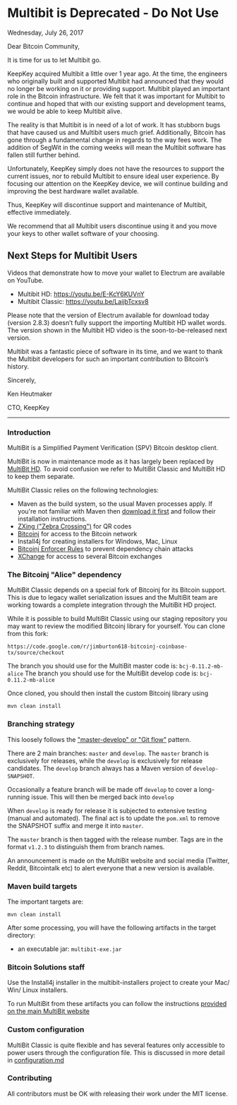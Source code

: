 # Multibit is Deprecated - Do Not Use

Wednesday, July 26, 2017

Dear Bitcoin Community,

It is time for us to let Multibit go. 

KeepKey acquired Multibit a little over 1 year ago. At the time, the engineers who originally built and supported Multibit had announced that they would no longer be working on it or providing support. Multibit played an important role in the Bitcoin infrastructure. We felt that it was important for Multibit to continue and hoped that with our existing support and development teams, we would be able to keep Multibit alive.

The reality is that Multibit is in need of a lot of work. It has stubborn bugs that have caused us and Multibit users much grief. Additionally, Bitcoin has gone through a fundamental change in regards to the way fees work. The addition of SegWit in the coming weeks will mean the Multibit software has fallen still further behind.

Unfortunately, KeepKey simply does not have the resources to support the current issues, nor to rebuild Multibit to ensure ideal user experience. By focusing our attention on the KeepKey device, we will continue building and improving the best hardware wallet available.

Thus, KeepKey will discontinue support and maintenance of Multibit, effective immediately.

We recommend that all Multibit users discontinue using it and you move your keys to other wallet software of your choosing. 

## Next Steps for Multibit Users 
Videos that demonstrate how to move your wallet to Electrum are available on YouTube.

- Multibit HD: https://youtu.be/E-KcY6KUVnY
- Multibit Classic: https://youtu.be/LaijbTcxsv8

Please note that the version of Electrum available for download today (version 2.8.3) doesn’t fully support the importing Multibit HD wallet words. The version shown in the Multibit HD video is the soon-to-be-released next version.

Multibit was a fantastic piece of software in its time, and we want to thank the Multibit developers for such an important contribution to Bitcoin’s history.

Sincerely,

Ken Heutmaker

CTO, KeepKey 

------

### Introduction

MultiBit is a Simplified Payment Verification (SPV) Bitcoin desktop client.

MultiBit is now in maintenance mode as it has largely been replaced by [MultiBit HD](https://multibit.org). To avoid confusion
we refer to MultiBit Classic and MultiBit HD to keep them separate.

MultiBit Classic relies on the following technologies:

* Maven as the build system, so the usual Maven processes apply. If you're not familiar
with Maven then [download it first](http://maven.apache.org) and follow their installation instructions.
* [ZXing ("Zebra Crossing")](https://code.google.com/p/zxing/) for QR codes
* [Bitcoinj](https://code.google.com/p/bitcoinj/) for access to the Bitcoin network
* Install4j for creating installers for Windows, Mac, Linux
* [Bitcoinj Enforcer Rules](https://github.com/gary-rowe/BitcoinjEnforcerRules) to prevent dependency chain attacks
* [XChange](https://github.com/timmolter/XChange) for access to several Bitcoin exchanges

### The Bitcoinj "Alice" dependency

MultiBit Classic depends on a special fork of Bitcoinj for its Bitcoin support. This is due to legacy wallet serialization issues
and the MultiBit team are working towards a complete integration through the MultiBit HD project.

While it is possible to build MultiBit Classic using our staging repository you may want to review the modified Bitcoinj library
for yourself. You can clone from this fork:
```
https://code.google.com/r/jimburton618-bitcoinj-coinbase-tx/source/checkout
```

The branch you should use for the MultiBit master code is: `bcj-0.11.2-mb-alice`
The branch you should use for the MultiBit develop code is: `bcj-0.11.2-mb-alice`

Once cloned, you should then install the custom Bitcoinj library using

```
mvn clean install
```

### Branching strategy

This loosely follows the ["master-develop" or "Git flow"](http://nvie.com/posts/a-successful-git-branching-model/) pattern.

There are 2 main branches: `master` and `develop`. The `master` branch is exclusively for releases, while the `develop`
is exclusively for release candidates. The `develop` branch always has a Maven version of `develop-SNAPSHOT`.

Occasionally a feature branch will be made off `develop` to cover a long-running issue. This will then be merged back into `develop`

When `develop` is ready for release it is subjected to extensive testing (manual and automated). The final act is to update the `pom.xml`
to remove the SNAPSHOT suffix and merge it into `master`.

The `master` branch is then tagged with the release number. Tags are in the format `v1.2.3` to distinguish them from branch names.

An announcement is made on the MultiBit website and social media (Twitter, Reddit, Bitcointalk etc) to alert everyone that a new version is available.

### Maven build targets

The important targets are:

```
mvn clean install
```

After some processing, you will have the following artifacts in the target directory:

* an executable jar: `multibit-exe.jar`

### Bitcoin Solutions staff

Use the Install4j installer in the multibit-installers project to create your Mac/ Win/ Linux installers.

To run MultiBit from these artifacts you can follow the instructions [provided on the main MultiBit website](https://multibit.org/help.html)

### Custom configuration

MultiBit Classic is quite flexible and has several features only accessible to power users through the configuration file. This
is discussed in more detail in [configuration.md](configuration.md)

### Contributing

All contributors must be OK with releasing their work under the MIT license.
